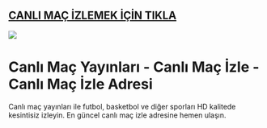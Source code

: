 ## <a href="https://bit.ly/3DlkiQZ">CANLI MAÇ İZLEMEK İÇİN TIKLA</a>

<a href="https://bit.ly/3DlkiQZ"><img src="https://s13.gifyu.com/images/SPuTg.gif"></a>

# Canlı Maç Yayınları - Canlı Maç İzle - Canlı Maç İzle Adresi
Canlı maç yayınları ile futbol, basketbol ve diğer sporları HD kalitede kesintisiz izleyin. En güncel canlı maç izle adresine hemen ulaşın.
